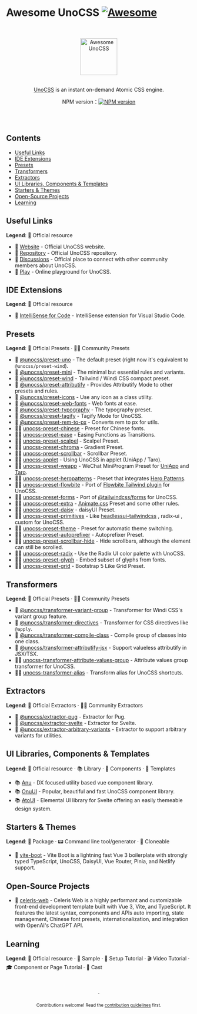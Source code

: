# Awesome UnoCSS [![Awesome](https://awesome.re/badge-flat2.svg)](https://awesome.re)

<div align="center">
	<br>
	<br>
	<div>
		<img width="100" src="https://raw.githubusercontent.com/unocss/unocss/main/playground/public/icon-gray.svg" alt="Awesome UnoCSS">
		<br>
	</div>
	<br>
	<p>
		<a href="https://unocss.dev/">UnoCSS</a> is an instant on-demand Atomic CSS engine.
	</p>
	<p align="center">
	NPM version：<a href="https://www.npmjs.com/package/unocss"><img src="https://img.shields.io/npm/v/unocss?color=c95f8b&amp;label=" alt="NPM version"></a></p>
	<br>
	<br>
</div>


## Contents

- [Useful Links](#useful-links)
- [IDE Extensions](#ide-extensions)
- [Presets](#presets)
- [Transformers](#transformers)
- [Extractors](#extractors)
- [UI Libraries, Components & Templates](#ui-libraries-components--templates)
- [Starters & Themes](#starters--themes)
- [Open-Source Projects](#open-source-projects)
- [Learning](#learning)

## Useful Links

**Legend**: 💙 Official resource

- 💙 [Website](https://unocss.dev/) - Official UnoCSS website.
- 💙 [Repository](https://github.com/unocss/unocss) - Official UnoCSS repository.
- 💙 [Discussions](https://github.com/unocss/unocss/discussions) - Official place to connect with other community members about UnoCSS.
- 💙 [Play](https://unocss.dev/play/) - Online playground for UnoCSS.

## IDE Extensions

**Legend**: 💙 Official resource

- 💙 [IntelliSense for Code](https://marketplace.visualstudio.com/items?itemName=antfu.unocss) - IntelliSense extension for Visual Studio Code.


## Presets

**Legend**: 💙 Official Presets · 🤹‍♂️ Community Presets

- 💙 [@unocss/preset-uno](https://github.com/unocss/unocss/tree/main/packages/preset-uno) - The default preset (right now it's equivalent to `@unocss/preset-wind`).
- 💙 [@unocss/preset-mini](https://github.com/unocss/unocss/tree/main/packages/preset-mini) - The minimal but essential rules and variants.
- 💙 [@unocss/preset-wind](https://github.com/unocss/unocss/tree/main/packages/preset-wind) - Tailwind / Windi CSS compact preset.
- 💙 [@unocss/preset-attributify](https://github.com/unocss/unocss/tree/main/packages/preset-attributify) - Provides Attributify Mode to other presets and rules.
- 💙 [@unocss/preset-icons](https://github.com/unocss/unocss/tree/main/packages/preset-icons) - Use any icon as a class utility.
- 💙 [@unocss/preset-web-fonts](https://github.com/unocss/unocss/tree/main/packages/preset-web-fonts) - Web fonts at ease.
- 💙 [@unocss/preset-typography](https://github.com/unocss/unocss/tree/main/packages/preset-typography) - The typography preset.
- 💙 [@unocss/preset-tagify](https://github.com/unocss/unocss/tree/main/packages/preset-tagify) - Tagify Mode for UnoCSS.
- 💙 [@unocss/preset-rem-to-px](https://github.com/unocss/unocss/tree/main/packages/preset-rem-to-px) - Converts rem to px for utils.
- 🤹‍♂️ [unocss-preset-chinese](https://github.com/kirklin/unocss-preset-chinese) - Preset for Chinese fonts.
- 🤹‍♂️ [unocss-preset-ease](https://github.com/kirklin/unocss-preset-ease) - Easing Functions as Transitions.
- 🤹‍♂️ [unocss-preset-scalpel](https://github.com/macheteHot/unocss-preset-scalpel) - Scalpel Preset.
- 🤹‍♂️ [unocss-preset-chroma](https://github.com/chu121su12/unocss-preset-chroma) - Gradient Preset.
- 🤹‍♂️ [unocss-preset-scrollbar](https://github.com/action-hong/unocss-preset-scrollbar) - Scrollbar Preset.
- 🤹‍♂️ [unocss-applet](https://github.com/unocss-applet/unocss-applet) - Using UnoCSS in applet (UniApp / Taro).
- 🤹‍♂️ [unocss-preset-weapp](https://github.com/MellowCo/unocss-preset-weapp) - WeChat MiniProgram Preset for [UniApp](https://uniapp.dcloud.io) and [Taro](https://taro-docs.jd.com/taro/docs).
- 🤹‍♂️ [unocss-preset-heropatterns](https://github.com/Julien-R44/unocss-preset-heropatterns) - Preset that integrates [Hero Patterns](https://heropatterns.com/).
- 🤹‍♂️ [unocss-preset-flowbite](https://github.com/Julien-R44/unocss-preset-flowbite) - Port of [Flowbite Tailwind plugin](https://github.com/themesberg/flowbite) for UnoCSS.
- 🤹‍♂️ [unocss-preset-forms](https://github.com/Julien-R44/unocss-preset-forms) - Port of [@tailwindcss/forms](https://github.com/tailwindlabs/tailwindcss-forms) for UnoCSS.
- 🤹‍♂️ [unocss-preset-extra](https://github.com/MoomFE/unocss-preset-extra) - [Animate.css](https://animate.style) Preset and some other rules.
- 🤹‍♂️ [unocss-preset-daisy](https://github.com/kidonng/unocss-preset-daisy) - daisyUI Preset.
- 🤹‍♂️ [unocss-preset-primitives](https://github.com/zirbest/unocss-preset-primitives) - Like [headlessui-tailwindcss](https://github.com/tailwindlabs/headlessui/tree/main/packages/%40headlessui-tailwindcss) , radix-ui , custom for UnoCSS.
- 🤹‍♂️ [unocss-preset-theme](https://github.com/Dunqing/unocss-preset-theme) - Preset for automatic theme switching.
- 🤹‍♂️ [unocss-preset-autoprefixer](https://github.com/zouhangwithsweet/unocss-preset-autoprefixer) - Autoprefixer Preset.
- 🤹‍♂️ [unocss-preset-scrollbar-hide](https://github.com/reslear/unocss-preset-scrollbar-hide) - Hide scrollbars, although the element can still be scrolled.
- 🤹‍♂️ [unocss-preset-radix](https://github.com/endigma/unocss-preset-radix) - Use the Radix UI color palette with UnoCSS.
- 🤹‍♂️ [unocss-preset-glyph](https://github.com/chu121su12/unocss-preset-glyph) - Embed subset of glyphs from fonts.
- 🤹‍♂️ [unocss-preset-grid](https://github.com/StatuAgency/unocss-preset-grid) - Bootstrap 5 Like Grid Preset.


## Transformers

**Legend**: 💙 Official Presets · 🤹‍♂️ Community Presets
- 💙 [@unocss/transformer-variant-group](https://github.com/unocss/unocss/tree/main/packages/transformer-variant-group) - Transformer for Windi CSS's variant group feature.
- 💙 [@unocss/transformer-directives](https://github.com/unocss/unocss/tree/main/packages/transformer-directives) - Transformer for CSS directives like `@apply`.
- 💙 [@unocss/transformer-compile-class](https://github.com/unocss/unocss/tree/main/packages/transformer-compile-class) - Compile group of classes into one class.
- 💙 [@unocss/transformer-attributify-jsx](https://github.com/unocss/unocss/tree/main/packages/transformer-attributify-jsx) - Support valueless attributify in JSX/TSX.
- 🤹‍♂️ [unocss-transformer-attribute-values-group](https://github.com/lvjiaxuan/unocss-transformer-attribute-values-group) - Attribute values group transformer for UnoCSS.
- 🤹‍♂️ [unocss-transformer-alias](https://github.com/zyyv/unocss-transformer-alias) - Transform alias for UnoCSS shortcuts.


## Extractors

**Legend**: 💙 Official Extractors · 🤹‍♂️ Community Extractors
- 💙 [@unocss/extractor-pug](https://github.com/unocss/unocss/tree/main/packages/extractor-pug) - Extractor for Pug.
- 💙 [@unocss/extractor-svelte](https://github.com/unocss/unocss/tree/main/packages/extractor-svelte) - Extractor for Svelte.
- 💙 [@unocss/extractor-arbitrary-variants](https://github.com/unocss/unocss/tree/main/packages/extractor-arbitrary-variants) - Extractor to support arbitrary variants for utilities.


## UI Libraries, Components & Templates

**Legend**: 💙 Official resource · 📚 Library · 🧩 Components · 📁 Templates

- 📚 [Anu](https://github.com/jd-solanki/anu) - DX focused utility based vue component library.
- 📚 [OnuUI](https://github.com/onu-ui/onu-ui) - Popular, beautiful and fast UnoCSS component library.
- 📚 [AtoUI](https://github.com/bennymi/ato-ui) - Elemental UI library for Svelte offering an easily themeable design system.


## Starters & Themes

**Legend**: 💼 Package · 📟 Command line tool/generator · 🚀 Cloneable

- 🚀 [vite-boot](https://github.com/kirklin/vite-boot) - Vite Boot is a lightning fast Vue 3 boilerplate with strongly typed TypeScript, UnoCSS, DaisyUI, Vue Router, Pinia, and Netlify support.


## Open-Source Projects
- 🚀 [celeris-web](https://github.com/kirklin/celeris-web) - Celeris Web is a highly performant and customizable front-end development template built with Vue 3, Vite, and TypeScript. It features the latest syntax, components and APIs auto importing, state management, Chinese font presets, internationalization, and integration with OpenAI's ChatGPT API.


## Learning

**Legend**: 💙 Official resource · 🧪 Sample · 🔧 Setup Tutorial · 🎬 Video Tutorial · 🎓 Component or Page Tutorial · 🎥 Cast




<p align="center">
  <br />
  <br />
  ·
  <br />
  <br />
  <sub>Contributions welcome! Read the <a href=".github/CONTRIBUTING.md">contribution guidelines</a> first.</sub>
</p>

